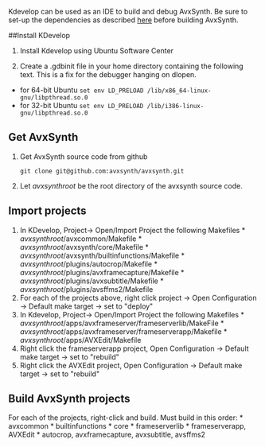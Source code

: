 Kdevelop can be used as an IDE to build and debug AvxSynth. Be sure to set-up the dependencies as described [here](https://github.com/avxsynth/avxsynth/wiki/System-Setup) before building AvxSynth.

##Install KDevelop
  1. Install Kdevelop using Ubuntu Software Center

  1. Create a .gdbinit file in your home directory containing the following text.  This is a fix for the debugger hanging on dlopen.
   * for 64-bit Ubuntu 
          `set env LD_PRELOAD /lib/x86_64-linux-gnu/libpthread.so.0`
   * for 32-bit Ubuntu 
          `set env LD_PRELOAD /lib/i386-linux-gnu/libpthread.so.0`

## Get AvxSynth

  1. Get AvxSynth source code from github

         git clone git@github.com:avxsynth/avxsynth.git

  1. Let $avxsynthroot$ be the root directory of the avxsynth source code.


## Import projects
  1. In KDevelop, Project-> Open/Import Project the following Makefiles
    * $avxsynthroot$/avxcommon/Makefile
    * $avxsynthroot$/avxsynth/core/Makefile
    * $avxsynthroot$/avxsynth/builtinfunctions/Makefile
    * $avxsynthroot$/plugins/autocrop/Makefile
    * $avxsynthroot$/plugins/avxframecapture/Makefile
    * $avxsynthroot$/plugins/avxsubtitle/Makefile
    * $avxsynthroot$/plugins/avsffms2/Makefile
  1. For each of the projects above, right click project -> Open Configuration -> Default make target -> set to "deploy"
  1. In Kdevelop, Project-> Open/Import Project the following Makefiles
    * $avxsynthroot$/apps/avxframeserver/frameserverlib/MakeFile
    * $avxsynthroot$/apps/avxframeserver/frameserverapp/Makefile
    * $avxsynthroot$/apps/AVXEdit/Makefile
  1. Right click the frameserverapp project, Open Configuration -> Default make target -> set to "rebuild"
  1. Right click the AVXEdit project, Open Configuration -> Default make target -> set to "rebuild"

## Build AvxSynth projects
For each of the projects, right-click and build.  Must build in this order:
    * avxcommon
    * builtinfunctions 
    * core
    * frameserverlib
    * frameserverapp, AVXEdit
    * autocrop, avxframecapture, avxsubtitle, avsffms2



